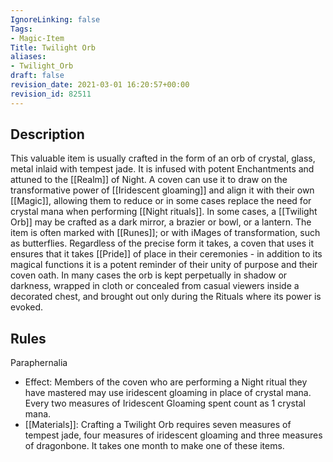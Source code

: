 ```yaml
---
IgnoreLinking: false
Tags:
- Magic-Item
Title: Twilight Orb
aliases:
- Twilight_Orb
draft: false
revision_date: 2021-03-01 16:20:57+00:00
revision_id: 82511
---
```


## Description
This valuable item is usually crafted in the form of an orb of crystal, glass, metal inlaid with tempest jade. It is infused with potent Enchantments and attuned to the [[Realm]] of Night. A coven can use it to draw on the transformative power of [[Iridescent gloaming]] and align it with their own [[Magic]], allowing them to reduce or in some cases replace the need for crystal mana when performing [[Night rituals]].
In some cases, a [[Twilight Orb]] may be crafted as a dark mirror, a brazier or bowl, or a lantern. The item is often marked with [[Runes]]; or with iMages of transformation, such as butterflies. Regardless of the precise form it takes, a coven that uses it ensures that it takes [[Pride]] of place in their ceremonies - in addition to its magical functions it is a potent reminder of their unity of purpose and their coven oath. In many cases the orb is kept perpetually in shadow or darkness, wrapped in cloth or concealed from casual viewers inside a decorated chest, and brought out only during the Rituals where its power is evoked.
## Rules
Paraphernalia
* Effect: Members of the coven who are performing a Night ritual they have mastered may use iridescent gloaming in place of crystal mana. Every two measures of Iridescent Gloaming spent count as 1 crystal mana.
* [[Materials]]: Crafting a Twilight Orb requires seven measures of tempest jade, four measures of iridescent gloaming and three measures of dragonbone. It takes one month to make one of these items.